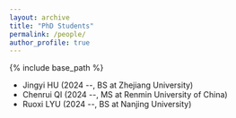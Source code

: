 ```yaml
---
layout: archive
title: "PhD Students"
permalink: /people/
author_profile: true
---
```


{% include base_path %}

- Jingyi HU (2024 --, BS at Zhejiang University)
- Chenrui QI (2024 --, MS at Renmin University of China)
- Ruoxi LYU (2024 --, BS at Nanjing University)
